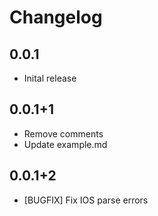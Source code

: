 # Changelog

## 0.0.1

* Inital release

## 0.0.1+1

* Remove comments
* Update example.md

## 0.0.1+2

* [BUGFIX] Fix IOS parse errors
